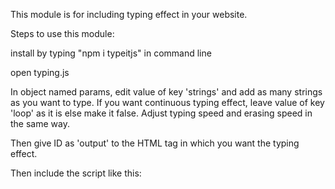 This module is for including typing effect in your website.


Steps to use this module:

install by typing "npm i typeitjs" in command line

open typing.js

In object named params, edit value of key 'strings' and add as many strings as you want to type.
If you want continuous typing effect, leave value of key 'loop' as it is else make it false.
Adjust typing speed and erasing speed in the same way.

Then give ID as 'output' to the HTML tag in which you want the typing effect.

Then include the script like this:
    <script src="typing.js"></script>






